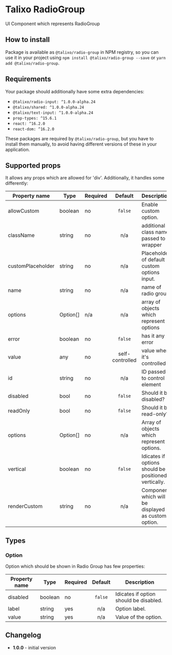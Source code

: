 # Talixo RadioGroup

UI Component which represents RadioGroup

## How to install

Package is available as `@talixo/radio-group` in NPM registry, so you can use it in your project
using `npm install @talixo/radio-group --save` or `yarn add @talixo/radio-group`.

## Requirements

Your package should additionally have some extra dependencies:

- `@talixo/radio-input: ^1.0.0-alpha.24`
- `@talixo/shared: ^1.0.0-alpha.24`
- `@talixo/text-input: ^1.0.0-alpha.24`
- `prop-types: ^15.6.1`
- `react: ^16.2.0`
- `react-dom: ^16.2.0`

These packages are required by `@talixo/radio-group`, but you have to install them manually,
to avoid having different versions of these in your application.

## Supported props

It allows any props which are allowed for 'div'. Additionally, it handles some differently:

Property name     | Type              | Required        | Default         | Description                    
------------------|-------------------|-----------------|:---------------:|--------------------------------
allowCustom       | boolean           | no              | `false`         | Enable custom option.
className         | string            | no              | n/a             | additional class name passed to wrapper
customPlaceholder | string            | no              | n/a             | Placeholder of default custom options input.
name              | string            | no              | n/a             | name of radio group
options           | Option[]          | n/a             | n/a             | array of objects which represent options
error             | boolean           | no              | `false`         | has it any error
value             | any               | no              | self-controlled | value when it's controlled
id                | string            | no              | n/a             | ID passed to control element
disabled          | bool              | no              | `false`         | Should it be disabled?
readOnly          | bool              | no              | `false`         | Should it be read-only?
options           | Option[]          | no              | n/a             | Array of objects which represent options.
vertical          | boolean           | no              | `false`         | Idicates if options should be positioned vertically.
renderCustom      | string            | no              | n/a             | Component which will be displayed as custom option.

## Types

### Option

Option which should be shown in Radio Group has few properties:

Property name | Type              | Required  | Default | Description                    
--------------|-------------------|-----------|:-------:|--------------------------------
disabled      | boolean           | no        | `false` | Idicates if option should be disabled.
label         | string            | yes       | n/a     | Option label.
value         | string            | yes       | n/a     | Value of the option.

## Changelog

- **1.0.0** - initial version
